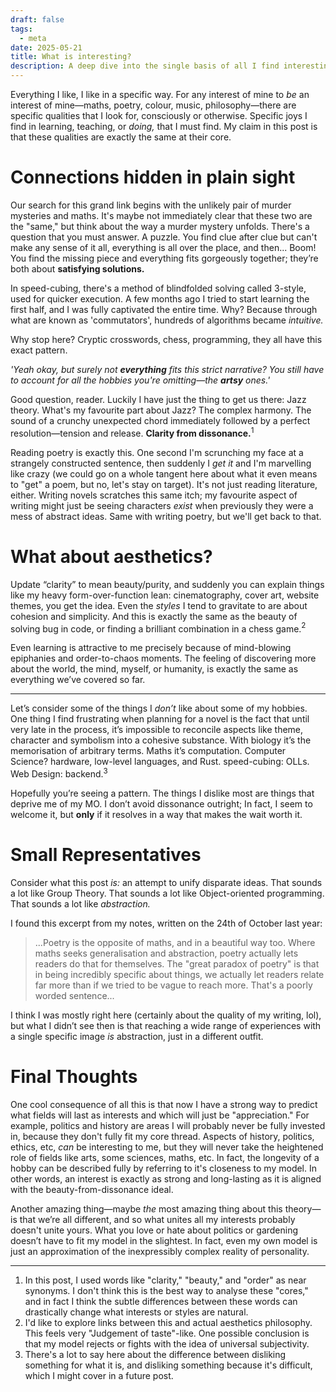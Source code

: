 ```yaml
---
draft: false
tags:
  - meta
date: 2025-05-21
title: What is interesting?
description: A deep dive into the single basis of all I find interesting and enjoyable
---
```

Everything I like, I like in a specific way. For any interest of mine to *be* an interest of mine—maths, poetry, colour, music, philosophy—there are specific qualities that I look for, consciously or otherwise. Specific joys I find in learning, teaching, or *doing,* that I must find. My claim in this post is that these qualities are exactly the same at their core. 

# Connections hidden in plain sight
Our search for this grand link begins with the unlikely pair of murder mysteries and maths. It's maybe not immediately clear that these two are the "same," but think about the way a murder mystery unfolds. There's a question that you must answer. A puzzle. You find clue after clue but can't make any sense of it all, everything is all over the place, and then... Boom! You find the missing piece and everything fits gorgeously together; they’re both about **satisfying solutions.**

In speed-cubing, there's a method of blindfolded solving called 3-style, used for quicker execution. A few months ago I tried to start learning the first half, and I was fully captivated the entire time. Why? Because through what are known as 'commutators', hundreds of algorithms became *intuitive.* 

 Why stop here? Cryptic crosswords, chess, programming, they all have this exact pattern. 

*'Yeah okay, but surely not **everything** fits this strict narrative? You still have to account for all the hobbies you're omitting—the **artsy** ones.'* 

Good question, reader. Luckily I have just the thing to get us there: Jazz theory. What's my favourite part about Jazz? The complex harmony. The sound of a crunchy unexpected chord immediately followed by a perfect resolution—tension and release. **Clarity from dissonance.**$^1$

Reading poetry is exactly this. One second I'm scrunching my face at a strangely constructed sentence, then suddenly I *get it* and I'm marvelling like crazy (we could go on a whole tangent here about what it even means to "get" a poem, but no, let's stay on target). It's not just reading literature, either. Writing novels scratches this same itch; my favourite aspect of writing might just be seeing characters *exist* when previously they were a mess of abstract ideas. Same with writing poetry, but we'll get back to that. 

# What about aesthetics?
Update “clarity” to mean beauty/purity, and suddenly you can explain things like my heavy form-over-function lean: cinematography, cover art, website themes, you get the idea. Even the *styles* I tend to gravitate to are about cohesion and simplicity. And this is exactly the same as the beauty of solving bug in code, or finding a brilliant combination in a chess game.$^2$

Even learning is attractive to me precisely because of mind-blowing epiphanies and order-to-chaos moments. The feeling of discovering more about the world, the mind, myself, or humanity, is exactly the same as everything we’ve covered so far. 
___
Let’s consider some of the things I *don’t* like about some of my hobbies. One thing I find frustrating when planning for a novel is the fact that until very late in the process, it’s impossible to reconcile aspects like theme, character and symbolism into a cohesive substance. With biology it’s the memorisation of arbitrary terms. Maths it’s computation. Computer Science? hardware, low-level languages, and Rust. speed-cubing: OLLs. Web Design: backend.$^3$

Hopefully you’re seeing a pattern. The things I dislike most are things that deprive me of my MO. I don’t avoid dissonance outright; In fact, I seem to welcome it, but **only** if it resolves in a way that makes the wait worth it. 
# Small Representatives
Consider what this post *is:* an attempt to unify disparate ideas. That sounds a lot like Group Theory. That sounds a lot like Object-oriented programming. That sounds a lot like *abstraction.* 

I found this excerpt from my notes, written on the 24th of October last year:
> ...Poetry is the opposite of maths, and in a beautiful way too. Where maths seeks generalisation and abstraction, poetry actually lets readers do that for themselves. The "great paradox of poetry" is that in being incredibly specific about things, we actually let readers relate far more than if we tried to be vague to reach more. That's a poorly worded sentence...

I think I was mostly right here (certainly about the quality of my writing, lol), but what I didn’t see then is that reaching a wide range of experiences with a single specific image *is* abstraction, just in a different outfit. 

# Final Thoughts
One cool consequence of all this is that now I have a strong way to predict what fields will last as interests and which will just be "appreciation." For example, politics and history are areas I will probably never be fully invested in, because they don't fully fit my core thread. Aspects of history, politics, ethics, etc, *can* be interesting to me, but they will never take the heightened role of fields like arts, some sciences, maths, etc. In fact, the longevity of a hobby can be described fully by referring to it's closeness to my model. In other words, an interest is exactly as strong and long-lasting as it is aligned with the beauty-from-dissonance ideal.

Another amazing thing—maybe *the* most amazing thing about this theory—is that we’re all different, and so what unites all my interests probably doesn't unite yours. What you love or hate about politics or gardening doesn’t have to fit my model in the slightest. In fact, even my own model is just an approximation of the inexpressibly complex reality of personality.


___

1. In this post, I used words like "clarity," "beauty," and "order" as near synonyms. I don't think this is the best way to analyse these "cores," and in fact I think the subtle differences between these words can drastically change what interests or styles are natural. 
2. I'd like to explore links between this and actual aesthetics philosophy. This feels very "Judgement of taste"-like. One possible conclusion is that my model rejects or fights with the idea of universal subjectivity.
3. There's a lot to say here about the difference between disliking something for what it is, and disliking something because it's difficult, which I might cover in a future post.